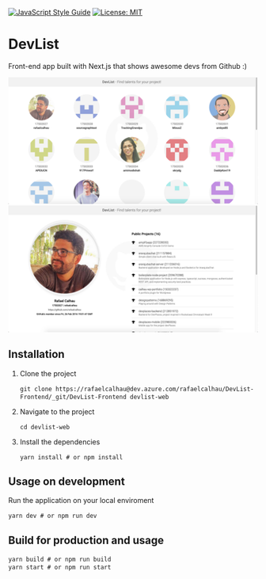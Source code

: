 [![JavaScript Style Guide](https://img.shields.io/badge/code_style-standard-brightgreen.svg)](https://standardjs.com)
[![License: MIT](https://img.shields.io/badge/License-MIT-green.svg)](https://opensource.org/licenses/MIT)

# DevList

Front-end app built with Next.js that shows awesome devs from Github :)

![DevList](docs/images/devlist-screen-01.png)
![DevList](docs/images/devlist-screen-02.png)

## Installation

1. Clone the project

    ```
    git clone https://rafaelcalhau@dev.azure.com/rafaelcalhau/DevList-Frontend/_git/DevList-Frontend devlist-web
    ```

2. Navigate to the project

    ```
    cd devlist-web
    ```

3. Install the dependencies

    ```
    yarn install # or npm install
    ```

## Usage on development
Run the application on your local enviroment
    
    yarn dev # or npm run dev

## Build for production and usage
    
    yarn build # or npm run build
    yarn start # or npm run start
